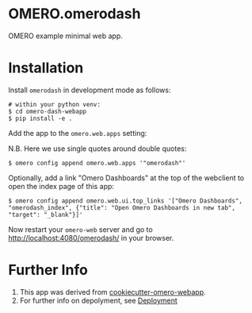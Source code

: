 OMERO.omerodash
=======================

OMERO example minimal web app.

Installation
============

Install `omerodash` in development mode as follows:

    # within your python venv:
    $ cd omero-dash-webapp
    $ pip install -e .

Add the app to the `omero.web.apps` setting:

N.B. Here we use single quotes around double quotes:

    $ omero config append omero.web.apps '"omerodash"'

Optionally, add a link "Omero Dashboards" at the top of the webclient to
open the index page of this app:

    $ omero config append omero.web.ui.top_links '["Omero Dashboards", "omerodash_index", {"title": "Open Omero Dashboards in new tab", "target": "_blank"}]'


Now restart your `omero-web` server and go to
<http://localhost:4080/omerodash/> in your browser.


Further Info
============

1.  This app was derived from [cookiecutter-omero-webapp](https://github.com/ome/cookiecutter-omero-webapp).
2.  For further info on depolyment, see [Deployment](https://docs.openmicroscopy.org/latest/omero/developers/Web/Deployment.html)

